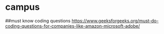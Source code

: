 # campus

##must know coding questions
https://www.geeksforgeeks.org/must-do-coding-questions-for-companies-like-amazon-microsoft-adobe/
